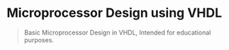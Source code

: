 # Microprocessor Design using VHDL
>Basic Microprocessor Design in VHDL, Intended for educational purposes.